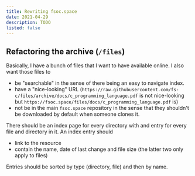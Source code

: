 ```yaml
---
title: Rewriting fsoc.space
date: 2021-04-29
description: TODO
listed: false
---
```




## Refactoring the archive (`/files`)

Basically, I have a bunch of files that I want to have available online. I also want those files to
- be "searchable" in the sense of there being an easy to navigate index.
- have a "nice-looking" URL (`https://raw.githubusercontent.com/fs-c/files/archive/docs/c_programming_language.pdf` is not nice-looking but `https://fsoc.space/files/docs/c_programming_language.pdf` is)
- not be in the main `fsoc.space` repository in the sense that they shouldn't be downloaded by default when someone clones it.

There should be an index page for every directory with and entry for every file and directory in it. An index entry should
- link to the resource
- contain the name, date of last change and file size (the latter two only apply to files)

Entries should be sorted by type (directory, file) and then by name.
